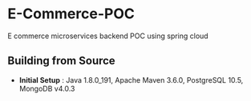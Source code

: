 # E-Commerce-POC
E commerce microservices backend POC using spring cloud


## Building from Source

* __Initial Setup__ : Java 1.8.0_191, Apache Maven 3.6.0, PostgreSQL 10.5, MongoDB v4.0.3
